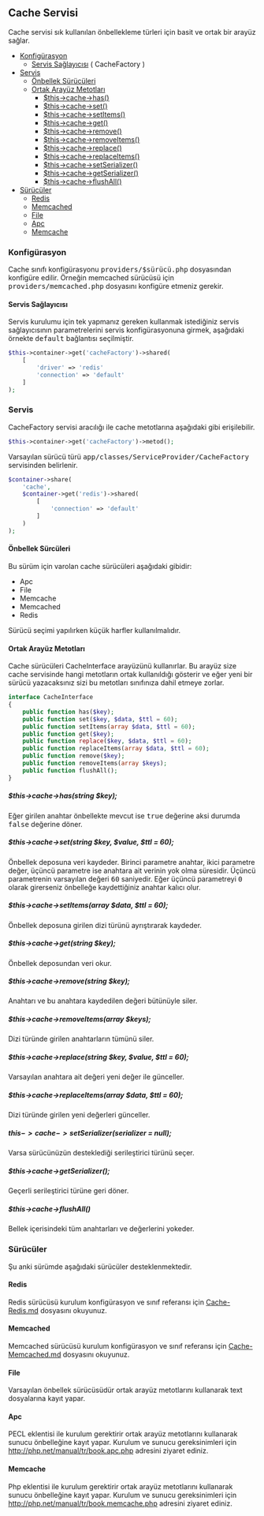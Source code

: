 
## Cache Servisi

Cache servisi sık kullanılan önbellekleme türleri için basit ve ortak bir arayüz sağlar.

<ul>

<li>
    <a href="#configuration">Konfigürasyon</a>
    <ul>
        <li><a href="#service-provider">Servis Sağlayıcısı</a> ( CacheFactory )</li>
    </ul>
</li>

<li>
    <a href="#running">Servis</a>
    <ul>
        <li><a href="#cache-drivers">Önbellek Sürücüleri</a></li>
        <li>
            <a href="#interface">Ortak Arayüz Metotları</a>
            <ul>
                <li><a href="#common-has">$this->cache->has()</a></li>
                <li><a href="#common-set">$this->cache->set()</a></li>
                <li><a href="#common-setItems">$this->cache->setItems()</a></li>
                <li><a href="#common-get">$this->cache->get()</a></li>
                <li><a href="#common-remove">$this->cache->remove()</a></li>
                <li><a href="#common-removeItems">$this->cache->removeItems()</a></li>
                <li><a href="#common-replace">$this->cache->replace()</a></li>
                <li><a href="#common-replaceItems">$this->cache->replaceItems()</a></li>
                <li><a href="#common-setSerializer">$this->cache->setSerializer()</a></li>
                <li><a href="#common-getSerializer">$this->cache->getSerializer()</a></li>
                <li><a href="#common-flushAll">$this->cache->flushAll()</a></li>
            </ul>
        </li>
    </ul>
</li>

<li>
    <a href="#drivers">Sürücüler</a>
    <ul>
        <li><a href="#redis">Redis</a></li>
        <li><a href="#memcached">Memcached</a></li>
        <li><a href="#file">File</a></li>
        <li><a href="#file">Apc</a></li>
        <li><a href="#memcache">Memcache</a></li>
    </ul>
</li>

</ul>

<a name="configuration"></a>

### Konfigürasyon

Cache sınıfı konfigürasyonu <kbd>providers/$sürücü.php</kbd> dosyasından konfigüre edilir. Örneğin memcached sürücüsü için <kbd>providers/memcached.php</kbd> dosyasını konfigüre etmeniz gerekir.

<a name="service-provider"></a>

#### Servis Sağlayıcısı

Servis kurulumu için tek yapmanız gereken kullanmak istediğiniz servis sağlayıcısının parametrelerini servis konfigürasyonuna girmek, aşağıdaki örnekte <kbd>default</kbd> bağlantısı seçilmiştir.

```php
$this->container->get('cacheFactory')->shared(
    [
        'driver' => 'redis'
        'connection' => 'default'
    ]
);
```

<a name="running"></a>

### Servis

CacheFactory servisi aracılığı ile cache metotlarına aşağıdaki gibi erişilebilir.

```php
$this->container->get('cacheFactory')->metod();
```

Varsayılan sürücü türü <kbd>app/classes/ServiceProvider/CacheFactory</kbd> servisinden belirlenir.

```php
$container->share(
    'cache',
    $container->get('redis')->shared(
        [
            'connection' => 'default'
        ]
    )
);
```

<a name="cache-drivers"></a>

#### Önbellek Sürcüleri

Bu sürüm için varolan cache sürücüleri aşağıdaki gibidir:

* Apc
* File
* Memcache
* Memcached
* Redis

Sürücü seçimi yapılırken küçük harfler kullanılmalıdır.

<a name="interface"></a>

#### Ortak Arayüz Metotları

Cache sürücüleri CacheInterface arayüzünü kullanırlar. Bu arayüz size cache servisinde hangi metotların ortak kullanıldığı gösterir ve eğer yeni bir sürücü yazacaksınız sizi bu metotları sınıfınıza dahil etmeye zorlar.

```php
interface CacheInterface
{
    public function has($key);
    public function set($key, $data, $ttl = 60);
    public function setItems(array $data, $ttl = 60);
    public function get($key);
    public function replace($key, $data, $ttl = 60);
    public function replaceItems(array $data, $ttl = 60);
    public function remove($key);
    public function removeItems(array $keys);
    public function flushAll();
}
```

<a name="common-has"></a>

##### $this->cache->has(string $key);

Eğer girilen anahtar önbellekte mevcut ise <kbd>true</kbd> değerine aksi durumda <kbd>false</kbd> değerine döner.

<a name="common-set"></a>

##### $this->cache->set(string $key, $value, $ttl = 60);

Önbellek deposuna veri kaydeder. Birinci parametre anahtar, ikici parametre değer, üçüncü parametre ise anahtara ait verinin yok olma süresidir. Üçüncü parametrenin varsayılan değeri <kbd>60</kbd> saniyedir. Eğer üçüncü parametreyi <kbd>0</kbd> olarak girerseniz önbelleğe kaydettiğiniz anahtar kalıcı olur.

<a name="common-setItems"></a>

##### $this->cache->setItems(array $data, $ttl = 60);

Önbellek deposuna girilen dizi türünü ayrıştırarak kaydeder. 

<a name="common-get"></a>

##### $this->cache->get(string $key);

Önbellek deposundan veri okur.

<a name="common-remove"></a>

##### $this->cache->remove(string $key);

Anahtarı ve bu anahtara kaydedilen değeri bütünüyle siler.

<a name="common-removeItems"></a>

##### $this->cache->removeItems(array $keys);

Dizi türünde girilen anahtarların tümünü siler.

<a name="common-replace"></a>

##### $this->cache->replace(string $key, $value, $ttl = 60);

Varsayılan anahtara ait değeri yeni değer ile günceller.

<a name="common-replaceItems"></a>

##### $this->cache->replaceItems(array $data, $ttl = 60);

Dizi türünde girilen yeni değerleri günceller.

<a name="common-setSerializer"></a>

##### $this->cache->setSerializer($serializer = null);

Varsa sürücünüzün desteklediği serileştirici türünü seçer.

<a name="common-getSerializer"></a>

##### $this->cache->getSerializer();

Geçerli serileştirici türüne geri döner.

<a name="common-flushAll"></a>

##### $this->cache->flushAll()

Bellek içerisindeki tüm anahtarları ve değerlerini yokeder.


<a name="drivers"></a>

### Sürücüler

Şu anki sürümde aşağıdaki sürücüler desteklenmektedir.

<a name="redis"></a>

#### Redis

Redis sürücüsü kurulum konfigürasyon ve sınıf referansı için [Cache-Redis.md](Cache-Redis.md) dosyasını okuyunuz.

<a name="memcached"></a>

#### Memcached

Memcached sürücüsü kurulum konfigürasyon ve sınıf referansı için [Cache-Memcached.md](Cache-Memcached.md) dosyasını okuyunuz.

<a name="file"></a>

#### File

Varsayılan önbellek sürücüsüdür ortak arayüz metotlarını kullanarak text dosyalarına kayıt yapar.

<a name="apc"></a>

#### Apc

PECL eklentisi ile kurulum gerektirir ortak arayüz metotlarını kullanarak sunucu önbelleğine kayıt yapar. Kurulum ve sunucu gereksinimleri için <a href="http://php.net/manual/tr/book.apc.php">http://php.net/manual/tr/book.apc.php</a> adresini ziyaret ediniz.

<a name="memcache"></a>

#### Memcache

Php eklentisi ile kurulum gerektirir ortak arayüz metotlarını kullanarak sunucu önbelleğine kayıt yapar. Kurulum ve sunucu gereksinimleri için <a href="http://php.net/manual/tr/book.memcache.php">http://php.net/manual/tr/book.memcache.php</a> adresini ziyaret ediniz.
